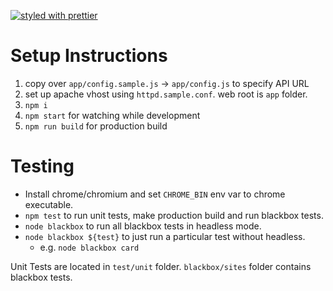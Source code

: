 [![styled with prettier](https://img.shields.io/badge/styled_with-prettier-ff69b4.svg)](https://github.com/prettier/prettier)

# Setup Instructions

1. copy over `app/config.sample.js` -> `app/config.js` to specify API URL
1. set up apache vhost using `httpd.sample.conf`. web root is `app` folder.
1. `npm i`
1. `npm start` for watching while development
1. `npm run build` for production build

# Testing
- Install chrome/chromium and set `CHROME_BIN` env var to chrome executable.
- `npm test` to run unit tests, make production build and run blackbox tests.
- `node blackbox` to run all blackbox tests in headless mode.
- `node blackbox ${test}` to just run a particular test without headless.
    + e.g. `node blackbox card`

Unit Tests are located in `test/unit` folder. `blackbox/sites` folder contains blackbox tests.
